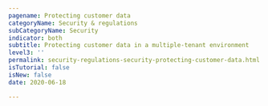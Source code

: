 ```yaml
---
pagename: Protecting customer data
categoryName: Security & regulations
subCategoryName: Security
indicator: both
subtitle: Protecting customer data in a multiple-tenant environment
level3: ''
permalink: security-regulations-security-protecting-customer-data.html
isTutorial: false
isNew: false
date: 2020-06-18 

---
```

